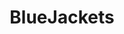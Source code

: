 ---
title: BlueJackets
crosslinks:
- hockey
- youtubefactsbot
- LazyMan
- penguins
- youtubot
- hockeyjerseys
- puckstreams
- livven
- CollegeBasketball
- nhl_games
- u_imguralbumbot
- hockeycirclejerk
- Columbus
- Suomi
- hawks
- SubredditSimulator
- MassdropBot
- OttawaSenators
- nhl
- canucks
---